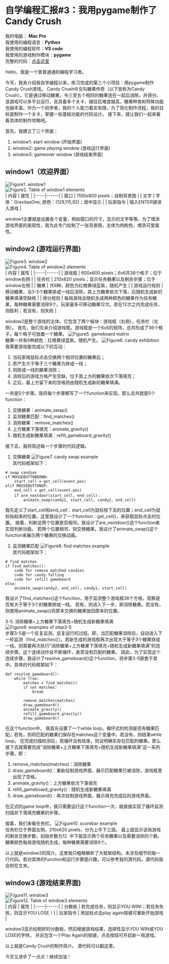 # 自学编程汇报#3：我用pygame制作了Candy Crush

我的电脑： **Mac Pro**<br>
我使用的编程语言：**Python**<br>
我使用的编程软件：**VS code**<br>
我使用的游戏制作模块：**pygame**<br>
完整的代码：[点击这里]()<br>

Hello，我是一个普普通通的编程学习者。

今天，我来介绍我自学编程以来，练习完成的第三个小项目：用pygame制作Candy Crush游戏。
Candy Crush中文叫糖果传奇（以下皆称为Candy Crush）。它是通过移动糖果，令三至五个相同的糖果连在一起后消除，并得分。该游戏可以多平台运行，且具备多个关卡，越往后难度越高，糖果种类和特殊功能也越丰富。作为一个初学者，我的个人能力着实有限，为了简化制作流程，我的目标是制作一个关卡，掌握一些基础功能的代码设计。
接下来，就让我们一起来看看具体的制作攻略吧。

首先，我建立了三个界面：
1. window1: start window (开始界面)
2. window2: game playing window (游戏运行界面)
3. window3: gameover window (游戏结束界面)

## window1（欢迎界面）
![Figure1. window1]()<br>
![Figure2. Table of window1 elements]()<br>
| 内容 | 属性 |
|-----|------|
| 窗口 | 1100x800 pixels；自制背景图 |
| 文字 | 字体：GravitasOne; 颜色：(129,115,92)；居中显示 |
| 玩家指令 | 输入ENTER键进入游戏 |

window1主要就是设置各个变量，例如窗口的尺寸，显示的文字等等。为了增添游戏界面的美观性，我为此专门绘制了一张背景图，主体为肉粉色，增添可爱属性。

## window2 (游戏运行界面)
![Figure3. window2]()<br>
![Figure4. Table of window2 elements]()<br>
| 内容 | 属性 |
|-----|------|
| 游戏框 | 600x600 pixels；6x6共36个格子；位于window右侧 |
| 任务栏 | 210x620 pixels；显示任务糖果以及剩余步骤；位于window左侧 |
| 糖果 | 共6种，颜色为红橙黄绿蓝紫，随机产生 |
| 游戏运行规则 | 移动糖果，当3-5个糖果排成一线后消除，其上方糖果依次下落，后随机生成新的糖果填满空缺格 |
| 得分规则 | 每局游戏会随机生成两种颜色的糖果作为任务糖果，每种糖果需要消除9个。玩家最多可移动糖果12次。若在12次之内完成任务，则胜利；若没有，则失败 |

window2是整个游戏的主体。它包含了两个板块：游戏框（右侧），任务栏（左侧）。
首先，我们先来介绍游戏框。游戏框是一个6x6的矩阵，总共形成了36个格子。每个格子可放置一个糖果。
![Figure5. gameboard matrix]()<br>
糖果一共有6种颜色：红橙黄绿蓝紫。随机产生。
![Figure6. candy exhibition]()<br>
我需要游戏能完成以下的互动：
1. 当玩家用鼠标点击交换两个相邻位置的糖果后；
2. 若产生大于等于三个糖果为排成一线；
3. 则排成一线的糖果消除；
4. 消除后的游戏方格产生空缺，位于其上方的糖果依次下落填充；
5. 之后，最上方留下来的空格则由随机生成新的糖果填满。

一共是5个步骤。我将每个步骤都写了一个function来实现。那么总共就是5个function：
1. 交换糖果：animate_swap() 
2. 监测糖果匹配：find_matches()
3. 消除糖果：remove_matches()
4. 上方糖果下落填充：animate_gravity()
5. 随机生成新糖果填满：refill_gameboard_gravity()

接下去，我将简述每一个步骤的代码逻辑。
1. 交换糖果
![Figure7. candy swap example]()<br>
其代码框架如下：
```
# swap candies
if MOUSEBUTTONDOWN:
    start_cell = get_cell(event.pos)
elif MOUSEBUTTONUP:
    end_cell = get_cell(event.pos)
    if are_nextdoor(start_cell, end_cell)：
        animate_swap(candy1, start_cell, candy2, end_cell)
```
我先定义了start_cell和end_cell：start_cell为鼠标按下去的位置；end_cell为鼠标抬起来的位置。这里我设计了一个function：get_cell()，来获取鼠标点击的位置。
接着，判断这两个位置是否相邻。我设计了are_nextdoor()这个function来实现判断功能。
若两个位置相邻，则交换糖果。我设计了animate_swap()这个function来展示两个糖果的交换动画。

2. 监测糖果匹配
![Figure8. find matches example]()<br>
其代码框架如下：
```
# find matches
if find_matches():
    code for remove matched candies
    code for candy falling 
    code for refill gameboard
else:
    animate_swap(candy2, end_cell, candy1, start_cell)
```
我设计了find_matches()这个function，用于监测整个游戏框36个方格，观察是否有大于等于3个的糖果排成一线。
若有，则进入下一步，即消除糖果。若没有，则使用animate_swap()将原本交换的糖果放回原本的位置。

3-5. 消除糖果+上方糖果下落填充+随机生成新糖果填满
![Figure9. examples of step3-5]()<br>
步骤3-5是一个反复监测，反复运行的过程。即，当匹配糖果消除后，自动进入下一轮监测（find_matches()）。若新生成的游戏框再次出现大于等于3个糖果排成一线，则需要再次执行“消除糖果+上方糖果下落填充+随机生成新糖果填满”的连续步骤。这个连续动作会不断循环，直至没有匹配的糖果。
因此，为了实现这个连续步骤，我设计了resolve_gameboard()这个function，将步骤3-5嵌套于其中。具体的代码框架如下：
```
def resolve_gameboard():
    while True:
        matches = find_matches()
        if not matches:
            break
        
        remove_matches(matches)
        draw_gameboard()
        animate_gravity()
        refill_gameboard_gravity()
        draw_gameboard()
```
在这个function中， 我首先设置了一个while loop，循环式的检测是否有糖果匹配。若有，则将匹配的糖果们保存在matches这个变量中。若没有，则结束while loop。
在完成扫描检测后，若循环没有结束，则证明确实存在匹配的糖果。那么接下去就需要完成“消除糖果+上方糖果下落填充+随机生成新糖果填满”这一系列步骤。即：
1. remove_matches(matches)：消除糖果
2. draw_gameboard()：重新绘制游戏界面，展示匹配糖果已被消除，游戏框里出现了空格。
3. animate_gravity()：上方糖果依次下落填充
4. refill_gameboard_gravity()：随机生成新糖果填满
5. draw_gameboard()：再次绘制游戏界面，展示填充完成后的游戏界面。

在正式的game loop中，我只需要运行这个function一次，就直接实现了循环监测扫描并下落填充糖果的步骤。

接着，我们来看任务栏。
![Figure10. scorebar example]()<br>
任务栏位于界面左侧，210x620 pixels，分为上中下三层。
最上层显示该局游戏的剩余交换步数，初始步数为12. 
中下层显示两个任务糖果以及需要消除的个数。糖果颜色每局游戏随机生成，每种糖果需要消除9个。

以上就是window2的简介。这里我只粗略解析了大框架结构，未涉及细节的每一行代码。若对具体的function和运行步骤感兴趣，可以参考我的源代码。源代码我会附在文末。

## window3 (游戏结束界面)
![Figure11. window3]()<br>
![Figure12. Table of window3 elements]()<br>
| 内容 | 属性 |
|-----|------|
| 分数板 | 若完成任务，则显示YOU WIN!；若任务失败，则显示YOU LOSE！|
| 玩家指令 | 用鼠标点击play again按键可重新开始游戏 |

window3显示绘制好的分数板，然后根据游戏结果，选择性显示YOU WIN或YOU LOSE的字样。
并且包含一个Play Again的按键，点击按钮可开启新一局游戏。


以上就是Candy Crush的制作简介。
源代码可以戳这里。

今天又进步了一点点！继续加油！
